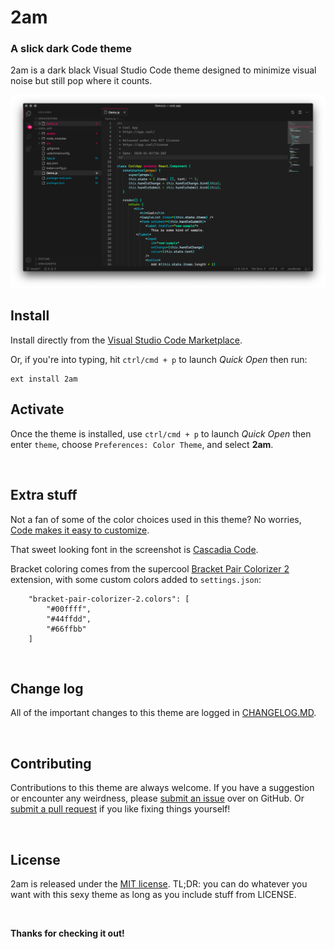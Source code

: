 # 2am

### A slick dark Code theme

2am is a dark black Visual Studio Code theme designed to minimize visual noise but still pop where it counts.

![ScreenShot](https://raw.githubusercontent.com/33p/2am/master/screenshot.png)

## Install

Install directly from the [Visual Studio Code Marketplace](https://marketplace.visualstudio.com/items?itemName=33p.2am).

Or, if you're into typing, hit `ctrl/cmd + p` to launch *Quick Open* then run:
```
ext install 2am
```

## Activate

Once the theme is installed, use `ctrl/cmd + p` to launch *Quick Open* then enter `theme`, choose `Preferences: Color Theme`, and select **2am**.

<br />

## Extra stuff

Not a fan of some of the color choices used in this theme? No worries, [Code makes it easy to customize](https://code.visualstudio.com/api/references/theme-color).

That sweet looking font in the screenshot is [Cascadia Code](https://github.com/microsoft/cascadia-code).

Bracket coloring comes from the supercool [Bracket Pair Colorizer 2](https://marketplace.visualstudio.com/items?itemName=CoenraadS.bracket-pair-colorizer-2) extension, with some custom colors added to `settings.json`:

```
    "bracket-pair-colorizer-2.colors": [
        "#00ffff",
        "#44ffdd",
        "#66ffbb"
    ]
```

<br />

## Change log

All of the important changes to this theme are logged in [CHANGELOG.MD](https://github.com/33p/2am/blob/master/CHANGELOG.md).

<br />

## Contributing

Contributions to this theme are always welcome. If you have a suggestion or encounter any weirdness, please [submit an issue](https://github.com/33p/2am/issues) over on GitHub. Or [submit a pull request](https://github.com/33p/2am) if you like fixing things yourself!

<br />

## License

2am is released under the [MIT license](https://github.com/33p/2am/blob/master/LICENSE). TL;DR: you can do whatever you want with this sexy theme as long as you include stuff from LICENSE.

<br />

**Thanks for checking it out!**